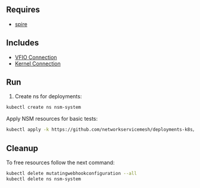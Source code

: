 ## Requires

- [spire](../spire)

## Includes

- [VFIO Connection](../use-cases/Vfio2Noop)
- [Kernel Connection](../use-cases/SriovKernel2Noop)

## Run

1. Create ns for deployments:
```bash
kubectl create ns nsm-system
```

Apply NSM resources for basic tests:
```bash
kubectl apply -k https://github.com/networkservicemesh/deployments-k8s/examples/sriov?ref=34143e072b47522821c197eda9de860860876881
```

## Cleanup

To free resources follow the next command:
```bash
kubectl delete mutatingwebhookconfiguration --all
kubectl delete ns nsm-system
```
